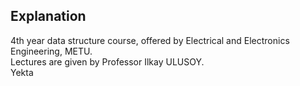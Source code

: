 ## Explanation
4th year data structure course, offered by Electrical and Electronics Engineering, METU.\
Lectures are given by Professor Ilkay ULUSOY.\
Yekta

